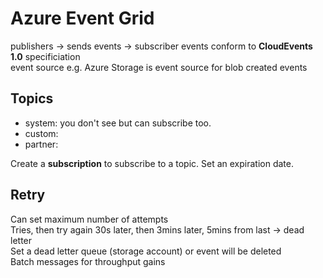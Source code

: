 # Azure Event Grid

publishers -> sends events -> subscriber 
events conform to **CloudEvents 1.0** specificiation  
event source e.g. Azure Storage is event source for blob created events 

## Topics
- system: you don't see but can subscribe too. 
- custom: 
- partner: 

Create a **subscription** to subscribe to a topic. Set an expiration date. 

## Retry
Can set maximum number of attempts  
Tries, then try again 30s later, then 3mins later, 5mins from last -> dead letter    
Set a dead letter queue (storage account) or event will be deleted  
Batch messages for throughput gains 